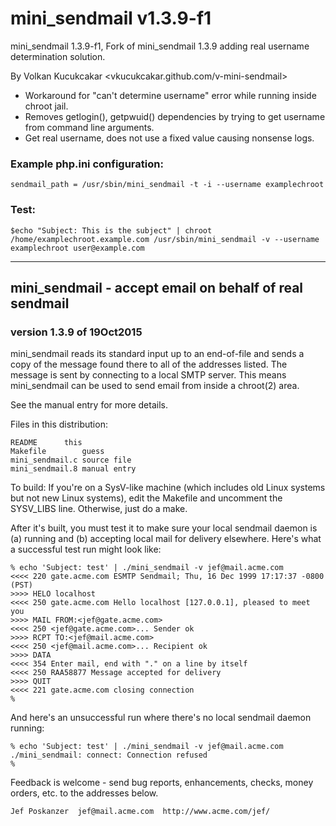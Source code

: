 # mini_sendmail v1.3.9-f1

mini_sendmail 1.3.9-f1, Fork of mini_sendmail 1.3.9 adding real username determination solution.

By Volkan Kucukcakar <vkucukcakar.github.com/v-mini-sendmail>

- Workaround for "can't determine username" error while running inside chroot jail.
- Removes getlogin(), getpwuid() dependencies by trying to get username from command line arguments.
- Get real username, does not use a fixed value causing nonsense logs.

### Example php.ini configuration: 
	sendmail_path = /usr/sbin/mini_sendmail -t -i --username examplechroot

### Test:
	$echo "Subject: This is the subject" | chroot /home/examplechroot.example.com /usr/sbin/mini_sendmail -v --username examplechroot user@example.com


	
								
***



##  mini_sendmail - accept email on behalf of real sendmail
### version 1.3.9 of 19Oct2015

mini_sendmail reads its standard input up to an end-of-file and
sends a copy of the message found there to all of the addresses
listed.  The message is sent by connecting to a local SMTP server.
This means mini_sendmail can be used to send email from inside a
chroot(2) area.

See the manual entry for more details.

Files in this distribution:

    README		this
    Makefile		guess
    mini_sendmail.c	source file
    mini_sendmail.8	manual entry

To build: If you're on a SysV-like machine (which includes old Linux systems
but not new Linux systems), edit the Makefile and uncomment the SYSV_LIBS
line.  Otherwise, just do a make.

After it's built, you must test it to make sure your local sendmail
daemon is (a) running and (b) accepting local mail for delivery
elsewhere.  Here's what a successful test run might look like:

    % echo 'Subject: test' | ./mini_sendmail -v jef@mail.acme.com
    <<<< 220 gate.acme.com ESMTP Sendmail; Thu, 16 Dec 1999 17:17:37 -0800 (PST)
    >>>> HELO localhost
    <<<< 250 gate.acme.com Hello localhost [127.0.0.1], pleased to meet you
    >>>> MAIL FROM:<jef@gate.acme.com>
    <<<< 250 <jef@gate.acme.com>... Sender ok
    >>>> RCPT TO:<jef@mail.acme.com>
    <<<< 250 <jef@mail.acme.com>... Recipient ok
    >>>> DATA
    <<<< 354 Enter mail, end with "." on a line by itself
    <<<< 250 RAA58877 Message accepted for delivery
    >>>> QUIT
    <<<< 221 gate.acme.com closing connection
    % 

And here's an unsuccessful run where there's no local sendmail
daemon running:

    % echo 'Subject: test' | ./mini_sendmail -v jef@mail.acme.com
    ./mini_sendmail: connect: Connection refused
    % 


Feedback is welcome - send bug reports, enhancements, checks, money
orders, etc. to the addresses below.

    Jef Poskanzer  jef@mail.acme.com  http://www.acme.com/jef/
